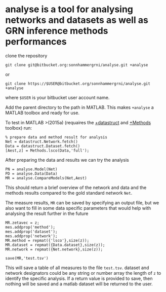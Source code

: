 # analyse is a tool for analysing networks and datasets as well as GRN inference methods performances

clone the repository
```
git clone git@bitbucket.org:sonnhammergrni/analyse.git +analyse
```
or
```
git clone https://$USER@bitbucket.org/sonnhammergrni/analyse.git +analyse
```

where `$USER` is your bitbucket user account name.

Add the parent directory to the path in MATLAB. This makes `+analyse` a MATLAB toolbox and ready for use.

To test in MATLAB >(2015a) (requaires the [+datastruct](https://bitbucket.org/sonnhammergrni/datastruct) and [+Methods](https://bitbucket.org/sonnhammergrni/methods) toolbox) run:

    % prepare data and method result for analysis
    Net = datastruct.Network.fetch()
    Data = datastruct.Dataset.fetch()
    [Aest,z] = Methods.lsco(Data,'full');

After preparing the data and results we can try the analysis

    PN = analyse.Model(Net)
    PD = analyse.Data(Data)
    MR = analyse.CompareModels(Net,Aest)

This should return a brief overview of the network and data and the methods results compared to the gold standard network `Net`.

The measure results, `MR` can be saved by specifying an output file, but we also want to fill in some data specific parameters that would help with analysing the result further in the future

    MR.zetavec = z;
    mes.addprop('method');
    mes.addprop('dataset');
    mes.addprop('network');
    MR.method = repmat({'lsco'},size(z));
    MR.dataset = repmat({Data.dataset},size(z));
    MR.network = repmat({Net.network},size(z));

    save(MR,'test.tsv')

This will save a table of all measures to the file `test.tsv`. dataset and network designators could be any string or number array the length of `z` to identify the specific analysis. If a return value is provided to save, then nothing will be saved and a matlab dataset will be returned to the user.

